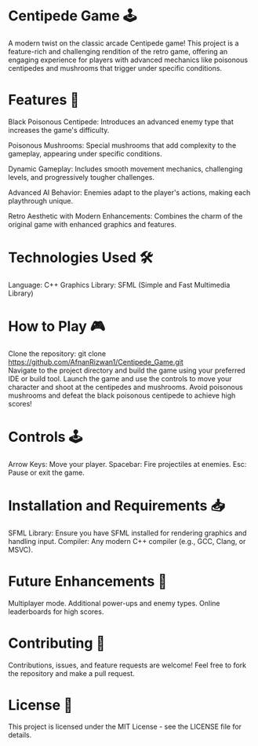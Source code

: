 # Centipede Game 🕹️
A modern twist on the classic arcade Centipede game! This project is a feature-rich and challenging rendition of the retro game, offering an engaging experience for players with advanced mechanics like poisonous centipedes and mushrooms that trigger under specific conditions.

# Features 🚀
Black Poisonous Centipede: Introduces an advanced enemy type that increases the game's difficulty.

Poisonous Mushrooms: Special mushrooms that add complexity to the gameplay, appearing under specific conditions.

Dynamic Gameplay: Includes smooth movement mechanics, challenging levels, and progressively tougher challenges.

Advanced AI Behavior: Enemies adapt to the player's actions, making each playthrough unique.

Retro Aesthetic with Modern Enhancements: Combines the charm of the original game with enhanced graphics and features.

# Technologies Used 🛠️
Language: C++
Graphics Library: SFML (Simple and Fast Multimedia Library)

# How to Play 🎮
Clone the repository:
git clone https://github.com/AfnanRizwan1/Centipede_Game.git  
Navigate to the project directory and build the game using your preferred IDE or build tool.
Launch the game and use the controls to move your character and shoot at the centipedes and mushrooms.
Avoid poisonous mushrooms and defeat the black poisonous centipede to achieve high scores!

# Controls 🕹️
Arrow Keys: Move your player.
Spacebar: Fire projectiles at enemies.
Esc: Pause or exit the game.

# Installation and Requirements 📥
SFML Library: Ensure you have SFML installed for rendering graphics and handling input.
Compiler: Any modern C++ compiler (e.g., GCC, Clang, or MSVC).

# Future Enhancements 🌟
Multiplayer mode.
Additional power-ups and enemy types.
Online leaderboards for high scores.

# Contributing 🤝
Contributions, issues, and feature requests are welcome! Feel free to fork the repository and make a pull request.

# License 📜
This project is licensed under the MIT License - see the LICENSE file for details.
